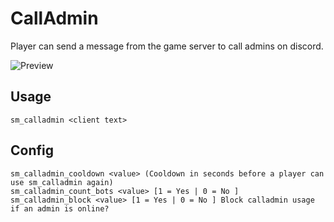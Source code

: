 # CallAdmin

Player can send a message from the game server to call admins on discord.

![Preview](https://i.imgur.com/NcWS6Qp.png)

## Usage
```
sm_calladmin <client text>
```

## Config
```
sm_calladmin_cooldown <value> (Cooldown in seconds before a player can use sm_calladmin again)
sm_calladmin_count_bots <value> [1 = Yes | 0 = No ]
sm_calladmin_block <value> [1 = Yes | 0 = No ] Block calladmin usage if an admin is online?
```
